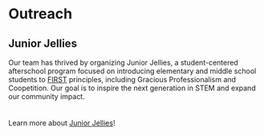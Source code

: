 # Outreach

## Junior Jellies

Our team has thrived by organizing Junior Jellies, a student-centered afterschool program focused on introducing elementary and middle school students to [FIRST](https://www.firstinspires.org/) principles, including Gracious Professionalism and Coopetition. Our goal is to inspire the next generation in STEM and expand our community impact.

<div class="tip custom-block" style="padding-top: 8px">

Learn more about [Junior Jellies](https://jellyfish4654.github.io/juniorjellies/)!

</div>